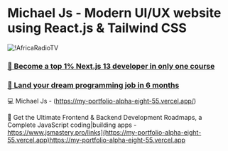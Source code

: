 # Michael Js  - Modern UI/UX website using React.js & Tailwind CSS

![!AfricaRadioTV](https://ibb.co/zsQGC32)

### [🌟 Become a top 1% Next.js 13 developer in only one course](https://jsmastery.pro/next13)
### [🚀 Land your dream programming job in 6 months](https://jsmastery.pro/masterclass)

💻 Michael Js - (https://my-portfolio-alpha-eight-55.vercel.app/)

📙 Get the Ultimate Frontend & Backend Development Roadmaps, a Complete JavaScript coding|building apps - https://www.jsmastery.pro/links](https://my-portfolio-alpha-eight-55.vercel.app)https://my-portfolio-alpha-eight-55.vercel.app
